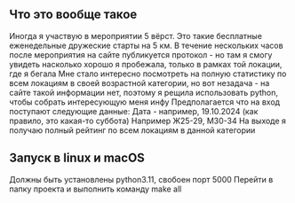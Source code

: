 ## Что это вообще такое ##
Иногда я участвую в мероприятии 5 вёрст. Это такие бесплатные еженедельные дружеские старты на 5 км. В течение нескольких часов после мероприятия на сайте публикуется протокол - но там я смогу увидеть насколько хорошо я пробежала, только в рамках той локации, где я бегала
Мне стало интересно посмотреть на полную статистику по всем локациям в своей возрастной категории, но вот незадача - на сайте такой информации нет, поэтому я рещила использовать python, чтобы собрать интересующую меня инфу
Предполагается что на вход поступают следующие данные:
Дата - например, 19.10.2024 (как правило, это какая-то суббота)
Например Ж25-29, М30-34
На выходе я получаю полный рейтинг по всем локациям в данной категории


## Запуск в linux и macOS
Должны быть установлены python3.11, свобоен порт 5000
Перейти в папку проекта и выполнить команду make all
